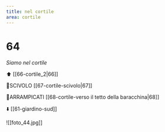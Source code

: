```yaml
---
title: nel cortile
area: cortile
---
```

# 64
_Siamo nel cortile_

⬆︎ [[66-cortile_2|66]]

👀SCIVOLO [[67-cortile-scivolo|67]]

🧗ARRAMPICATI [[68-cortile-verso il tetto della baracchina|68]]

⬇️ [[61-giardino-sud]]


![[foto_44.jpg]]